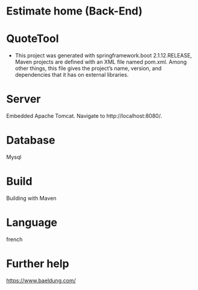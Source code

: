 # Estimate home (Back-End)

# QuoteTool
- This project was generated with springframework.boot 2.1.12.RELEASE, 
Maven projects are defined with an XML file named pom.xml. Among other things, this file gives the project’s name, version, and dependencies that it has on external libraries.

# Server
Embedded Apache Tomcat. Navigate to http://localhost:8080/. 

# Database
Mysql
# Build
Building with Maven

# Language 
french

# Further help

https://www.baeldung.com/

